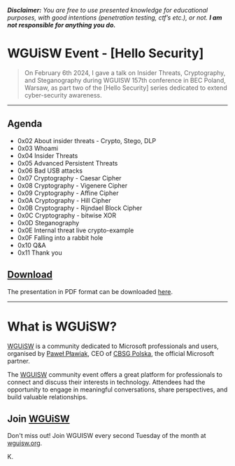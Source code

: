 **_Disclaimer:_** _You are free to use presented knowledge for educational purposes, with good intentions (penetration testing, ctf’s etc.), or not._ **_I am not responsible for anything you do._**

# WGUiSW Event - [Hello Security]

> On February 6th 2024, I gave a talk on Insider Threats, Cryptography, and Steganography during WGUISW 157th conference in BEC Poland, Warsaw, as part two of the [Hello Security] series dedicated to extend cyber-security awareness.

---

## Agenda

- 0x02 About insider threats - Crypto, Stego, DLP 
- 0x03 Whoami
- 0x04 Insider Threats
- 0x05 Advanced Persistent Threats
- 0x06 Bad USB attacks
- 0x07 Cryptography - Caesar Cipher
- 0x08 Cryptography - Vigenere Cipher 
- 0x09 Cryptography - Affine Cipher
- 0x0A Cryptography - Hill Cipher
- 0x0B Cryptography - Rijndael Block Cipher
- 0x0C Cryptography - bitwise XOR
- 0x0D Steganography
- 0x0E Internal threat live crypto-example
- 0x0F Falling into a rabbit hole
- 0x10 Q&A
- 0x11 Thank you

## [Download](assets/About_Insider_Threats-Crypto_Stego_DLP_2024.pdf "Download")

The presentation in PDF format can be downloaded [here](assets/About_Insider_Threats-Crypto_Stego_DLP_2024.pdf "here").

---
# What is WGUiSW?

[WGUiSW](http://www.wguisw.org) is a community dedicated to Microsoft professionals and users, organised by [Paweł Pławiak](https://www.linkedin.com/in/pplawiak/), CEO of [CBSG Polska](https://www.cbsg.pl/), the official Microsoft partner.

The [WGUISW](http://www.wguisw.org) community event offers a great platform for professionals to connect and discuss their interests in technology. Attendees had the opportunity to engage in meaningful conversations, share perspectives, and build valuable relationships.

## Join [WGUiSW](http://www.wguisw.org)
Don't miss out! Join WGUISW every second Tuesday of the month at [wguisw.org](http://www.wguisw.org).

K.